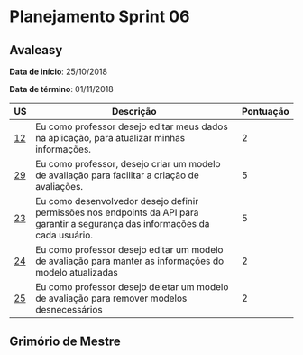 # Planejamento Sprint 06

## Avaleasy

**Data de início**: 25/10/2018

**Data de término**: 01/11/2018

| US | Descrição | Pontuação |
|---|---|---|
| [12](https://github.com/MPS-FGA/Avaleasy-app/issues/12) | Eu como professor desejo editar meus dados na aplicação, para atualizar minhas informações.| 2  |
| [29](https://github.com/MPS-FGA/Avaleasy-app/issues/29) | Eu como professor, desejo criar um modelo de avaliação para facilitar a criação de avaliações.| 5 |
| [23](https://github.com/MPS-FGA/Avaleasy-backend/issues/23) | Eu como desenvolvedor desejo definir permissões nos endpoints da API para garantir a segurança das informações da cada usuário.| 5 |
| [24](https://github.com/MPS-FGA/Avaleasy-backend/issues/24) | Eu como professor desejo editar um modelo de avaliação para manter as informações do modelo atualizadas| 2 |
| [25](https://github.com/MPS-FGA/Avaleasy-backend/issues/25) | Eu como professor desejo deletar um modelo de avaliação para remover modelos desnecessários| 2 |

## Grimório de Mestre